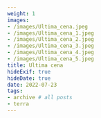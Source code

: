 ```yaml
---
weight: 1
images:
- /images/Ultima_cena.jpeg
- /images/Ultima_cena_1.jpeg
- /images/Ultima_cena_2.jpeg
- /images/Ultima_cena_3.jpeg
- /images/Ultima_cena_4.jpeg
- /images/Ultima_cena_5.jpeg
title: Ultima cena
hideExif: true
hideDate: true
date: 2022-07-23
tags:
- archive # all posts
- terra
---
```

